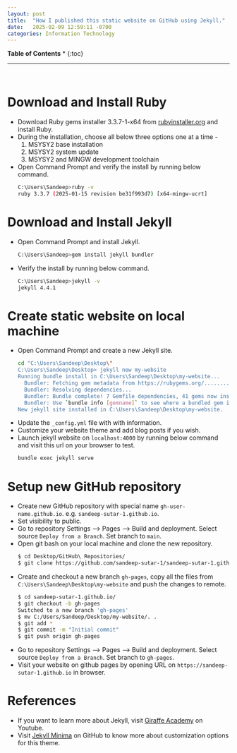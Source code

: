 ```yaml
---
layout: post
title:  "How I published this static website on GitHub using Jekyll."
date:   2025-02-09 12:59:11 -0700
categories: Information Technology
---
```


__Table of Contents__
* 
{:toc}

---
<BR>

# Download and Install Ruby
- Download Ruby gems installer 3.3.7-1-x64 from [rubyinstaller.org](https://rubyinstaller.org/downloads/) and install Ruby. 
- During the installation, choose all below three options one at a time - 
  1. MSYSY2 base installation
  2. MSYSY2 system update
  3. MSYSY2 and MINGW development toolchain
- Open Command Prompt and verify the install by running below command.
  ```BASH
  C:\Users\Sandeep>ruby -v
  ruby 3.3.7 (2025-01-15 revision be31f993d7) [x64-mingw-ucrt]
  ```

# Download and Install Jekyll
- Open Command Prompt and install Jekyll.
  ```BASH
  C:\Users\Sandeep>gem install jekyll bundler
  ```
- Verify the install by running below command.
  ```BASH
  C:\Users\Sandeep>jekyll -v
  jekyll 4.4.1
  ```

# Create static website on local machine
- Open Command Prompt and create a new Jekyll site.
  ```BASH
  cd "C:\Users\Sandeep\Desktop\"
  C:\Users\Sandeep\Desktop> jekyll new my-website
  Running bundle install in C:\Users\Sandeep\Desktop\my-website... 
    Bundler: Fetching gem metadata from https://rubygems.org/...........
    Bundler: Resolving dependencies...
    Bundler: Bundle complete! 7 Gemfile dependencies, 41 gems now installed.
    Bundler: Use `bundle info [gemname]` to see where a bundled gem is installed.
  New jekyll site installed in C:\Users\Sandeep\Desktop\my-website. 
  ```
- Update the `_config.yml` file with with information.
- Customize your website theme and add blog posts if you wish.
- Launch jekyll website on `localhost:4000` by running below command and visit this url on your browser to test.
  ```BASH
  bundle exec jekyll serve
  ```

# Setup new GitHub repository
- Create new GitHub repository with special name `gh-user-name.github.io`. e.g. `sandeep-sutar-1.github.io`.
- Set visibility to public.
- Go to repository Settings --> Pages --> Build and deployment. Select source `Deploy from a Branch`. Set branch to `main`.
- Open git bash on your local machine and clone the new repository.
  ```BASH
  $ cd Desktop/GitHub\ Repositories/
  $ git clone https://github.com/sandeep-sutar-1/sandeep-sutar-1.github.io.git
  ```
- Create and checkout a new branch `gh-pages`, copy all the files from `C:\Users\Sandeep\Desktop\my-website` and push the changes to remote.
  ```BASH
  $ cd sandeep-sutar-1.github.io/
  $ git checkout -b gh-pages
  Switched to a new branch 'gh-pages'
  $ mv C:/Users/Sandeep/Desktop/my-website/. .
  $ git add *
  $ git commit -m "Initial commit"
  $ git push origin gh-pages
  ```
- Go to repository Settings --> Pages --> Build and deployment. Select source `Deploy from a Branch`. Set branch to `gh-pages`.
- Visit your website on github pages by opening URL on `https://sandeep-sutar-1.github.io` in browser.

# References
- If you want to learn more about Jekyll, visit [Giraffe Academy](https://www.youtube.com/playlist?list=PLLAZ4kZ9dFpOPV5C5Ay0pHaa0RJFhcmcB) on Youtube.
- Visit [Jekyll Minima](https://github.com/jekyll/minima/blob/master/README.md) on GitHub to know more about customization options for this theme.